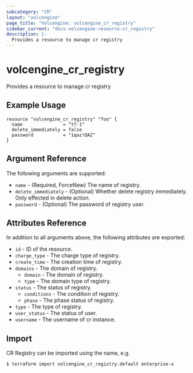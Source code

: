 ```yaml
---
subcategory: "CR"
layout: "volcengine"
page_title: "Volcengine: volcengine_cr_registry"
sidebar_current: "docs-volcengine-resource-cr_registry"
description: |-
  Provides a resource to manage cr registry
---
```

# volcengine_cr_registry
Provides a resource to manage cr registry
## Example Usage
```hcl
resource "volcengine_cr_registry" "foo" {
  name               = "tf-1"
  delete_immediately = false
  password           = "1qaz!QAZ"
}
```
## Argument Reference
The following arguments are supported:
* `name` - (Required, ForceNew) The name of registry.
* `delete_immediately` - (Optional) Whether delete registry immediately. Only effected in delete action.
* `password` - (Optional) The password of registry user.

## Attributes Reference
In addition to all arguments above, the following attributes are exported:
* `id` - ID of the resource.
* `charge_type` - The charge type of registry.
* `create_time` - The creation time of registry.
* `domains` - The domain of registry.
    * `domain` - The domain of registry.
    * `type` - The domain type of registry.
* `status` - The status of registry.
    * `conditions` - The condition of registry.
    * `phase` - The phase status of registry.
* `type` - The type of registry.
* `user_status` - The status of user.
* `username` - The username of cr instance.


## Import
CR Registry can be imported using the name, e.g.
```
$ terraform import volcengine_cr_registry.default enterprise-x
```

